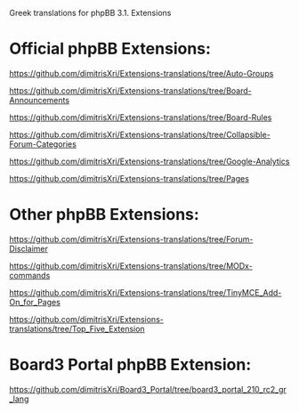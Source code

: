 Greek translations for phpBB 3.1. Extensions

Official phpBB Extensions:
==========================

https://github.com/dimitrisXri/Extensions-translations/tree/Auto-Groups

https://github.com/dimitrisXri/Extensions-translations/tree/Board-Announcements

https://github.com/dimitrisXri/Extensions-translations/tree/Board-Rules

https://github.com/dimitrisXri/Extensions-translations/tree/Collapsible-Forum-Categories

https://github.com/dimitrisXri/Extensions-translations/tree/Google-Analytics

https://github.com/dimitrisXri/Extensions-translations/tree/Pages


Other phpBB Extensions:
==========================

https://github.com/dimitrisXri/Extensions-translations/tree/Forum-Disclaimer

https://github.com/dimitrisXri/Extensions-translations/tree/MODx-commands

https://github.com/dimitrisXri/Extensions-translations/tree/TinyMCE_Add-On_for_Pages

https://github.com/dimitrisXri/Extensions-translations/tree/Top_Five_Extension


Board3 Portal phpBB Extension:
==========================
https://github.com/dimitrisXri/Board3_Portal/tree/board3_portal_210_rc2_gr_lang
